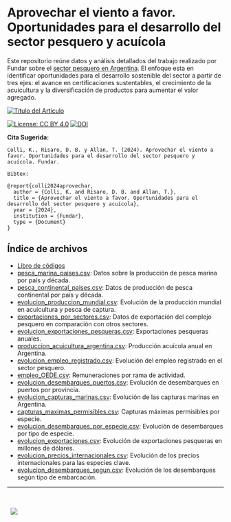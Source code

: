 # Aprovechar el viento a favor. Oportunidades para el desarrollo del sector pesquero y acuícola

Este repositorio reúne datos y análisis detallados del trabajo realizado por Fundar sobre el [sector pesquero en Argentina](https://fund.ar/publicacion/aprovechar-el-viento-a-favor-oportunidades-para-el-desarrollo-del-sector-pesquero-y-acuicola/). El enfoque esta en identificar oportunidades para el desarrollo sostenible del sector a partir de tres ejes: el avance en certificaciones sustentables, el crecimiento de la acuicultura y la diversificación de productos para aumentar el valor agregado.

[![Título del Artículo](https://fund.ar/wp-content/uploads/2024/10/iStock-2158715220.jpg)](https://fund.ar)

[![License: CC BY 4.0](https://img.shields.io/badge/License-CC%20BY%20NC%20SA%204.0-lightgrey.svg)](https://creativecommons.org/licenses/by/4.0/)
[![DOI](https://zenodo.org/badge/DOI/10.5281/zenodo.14026583.svg)](https://doi.org/10.5281/zenodo.14026583)

**Cita Sugerida:**
```
Colli, K., Risaro, D. B. y Allan, T. (2024). Aprovechar el viento a favor. Oportunidades para el desarrollo del sector pesquero y acuícola. Fundar.

Bibtex:

@report{colli2024aprovechar, 
  author = {Colli, K. and Risaro, D. B. and Allan, T.}, 
  title = {Aprovechar el viento a favor. Oportunidades para el desarrollo del sector pesquero y acuícola}, 
  year = {2024}, 
  institution = {Fundar}, 
  type = {Document} 
}

```
## Índice de archivos

- [Libro de códigos](./libro_de_codigos.md)
- [pesca_marina_paises.csv](./data/pesca_marina_paises.csv): Datos sobre la producción de pesca marina por país y década.
- [pesca_continental_paises.csv](./data/pesca_continental_paises.csv): Datos de producción de pesca continental por país y década.
- [evolucion_produccion_mundial.csv](./data/evolucion_produccion_mundial.csv): Evolución de la producción mundial en acuicultura y pesca de captura.
- [exportaciones_por_sectores.csv](./data/exportaciones_por_sectores.csv): Datos de exportación del complejo pesquero en comparación con otros sectores.
- [evolucion_exportaciones_pesqueras.csv](./data/evolucion_exportaciones_pesqueras.csv): Exportaciones pesqueras anuales.
- [produccion_acuicultura_argentina.csv](./data/produccion_acuicultura_argentina.csv): Producción acuícola anual en Argentina.
- [evolucion_empleo_registrado.csv](./data/evolucion_empleo_registrado.csv): Evolución del empleo registrado en el sector pesquero.
- [empleo_OEDE.csv](./data/empleo_OEDE.csv): Remuneraciones por rama de actividad.
- [evolucion_desembarques_puertos.csv](./data/evolucion_desembarques_puertos.csv): Evolución de desembarques en puertos por provincia.
- [evolucion_capturas_marinas.csv](./data/evolucion_capturas_marinas.csv): Evolución de las capturas marinas en Argentina.
- [capturas_maximas_permisibles.csv](./data/capturas_maximas_permisibles.csv): Capturas máximas permisibles por especie.
- [evolucion_desembarques_por_especie.csv](./data/evolucion_desembarques_por_especie.csv): Evolución de desembarques por tipo de especie.
- [evolucion_exportaciones.csv](./data/evolucion_exportaciones.csv): Evolución de exportaciones pesqueras en millones de dólares.
- [evolucion_precios_internacionales.csv](./data/evolucion_precios_internacionales.csv): Evolución de los precios internacionales para las especies clave.
- [evolucion_desembarques_segun.csv](./data/evolucion_desembarques_segun.csv): Evolución de los desembarques según tipo de embarcación.
---
<div>&nbsp;</div>
<div>&nbsp;</div>
<div>
  &nbsp;
  <a href="https://fund.ar">
  <picture>
    <source media="(prefers-color-scheme: dark)" srcset="https://github.com/datos-Fundar/fundartools/assets/86327859/6ef27bf9-141f-4537-9d78-e16b80196959">
    <source media="(prefers-color-scheme: light)" srcset="https://github.com/datos-Fundar/fundartools/assets/86327859/aa8e7c72-4fad-403a-a8b9-739724b4c533">
    <img src="fund.ar"></img>
  </picture>
</a>
</div>
